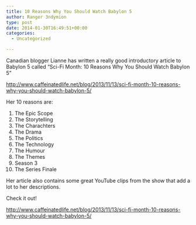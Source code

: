 ```yaml
---
title: 10 Reasons Why You Should Watch Babylon 5
author: Ranger 3ndymion
type: post
date: 2014-01-30T16:49:51+00:00
categories:
  - Uncategorized

---
```

Canadian blogger Lianne has written a really good introductory article to Babylon 5 called &#8220;Sci-Fi Month: 10 Reasons Why You Should Watch Babylon 5&#8221;

<http://www.caffeinatedlife.net/blog/2013/11/13/sci-fi-month-10-reasons-why-you-should-watch-babylon-5/>

Her 10 reasons are:

  1. The Epic Scope
  2. The Storytelling
  3. The Charachters
  4. The Drama
  5. The Politics
  6. The Technology
  7. The Humour
  8. The Themes
  9. Season 3
 10. The Series Finale

Her article also contains some great YouTube clips from the show that add a lot to her descriptions.

Check it out!
&nbsp;

http://www.caffeinatedlife.net/blog/2013/11/13/sci-fi-month-10-reasons-why-you-should-watch-babylon-5/
